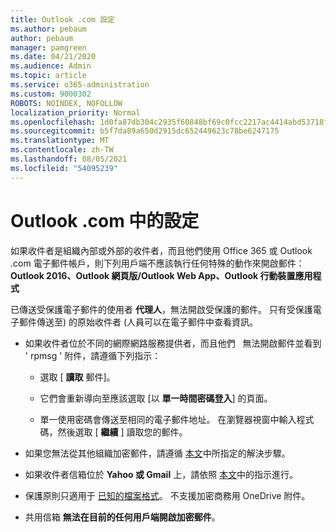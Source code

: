 ```yaml
---
title: Outlook .com 設定
ms.author: pebaum
author: pebaum
manager: pamgreen
ms.date: 04/21/2020
ms.audience: Admin
ms.topic: article
ms.service: o365-administration
ms.custom: 9000302
ROBOTS: NOINDEX, NOFOLLOW
localization_priority: Normal
ms.openlocfilehash: 1d0fa87db304c2935f60848bf69c0fcc2217ac4414abd53718f418785e8804c5
ms.sourcegitcommit: b5f7da89a650d2915dc652449623c78be6247175
ms.translationtype: MT
ms.contentlocale: zh-TW
ms.lasthandoff: 08/05/2021
ms.locfileid: "54095239"
---
```

# <a name="settings-in-outlookcom"></a>Outlook .com 中的設定

如果收件者是組織內部或外部的收件者，而且他們使用 Office 365 或 Outlook .com 電子郵件帳戶，則下列用戶端不應該執行任何特殊的動作來開啟郵件： **Outlook 2016、Outlook 網頁版/Outlook Web App、Outlook 行動裝置應用程式**

已傳送受保護電子郵件的使用者 **代理人**，無法開啟受保護的郵件。 只有受保護電子郵件傳送至) 的原始收件者 (人員可以在電子郵件中查看資訊。

- 如果收件者位於不同的網際網路服務提供者，而且他們 &nbsp; 無法開啟郵件並看到 ' rpmsg ' 附件，請遵循下列指示：
    
    - 選取 [ **讀取** 郵件]。
    
    - 它們會重新導向至應該選取 [以 **單一時間密碼登入**] 的頁面。
    
    - 單一使用密碼會傳送至相同的電子郵件地址。 在瀏覽器視窗中輸入程式碼，然後選取 [ **繼續** ] 讀取您的郵件。

- 如果您無法從其他組織加密郵件，請遵循 [本文](https://support.office.com/article/known-issues-opening-irm-protected-emails-sent-from-users-in-other-office-365-organizations-0dec0593-a05d-4aa2-8445-9311ebab3164)中所指定的解決步驟。

- 如果收件者信箱位於 **Yahoo 或 Gmail** 上，請依照 </span> [本文](https://support.office.com/article/how-do-i-open-a-protected-message-1157a286-8ecc-4b1e-ac43-2a608fbf3098)中的指示進行。

- 保護原則只適用于 [已知的檔案格式](https://docs.microsoft.com/azure/information-protection/rms-client/client-admin-guide-file-types)。 不支援加密商務用 OneDrive 附件。

- 共用信箱 **無法在目前的任何用戶端開啟加密郵件**。 
